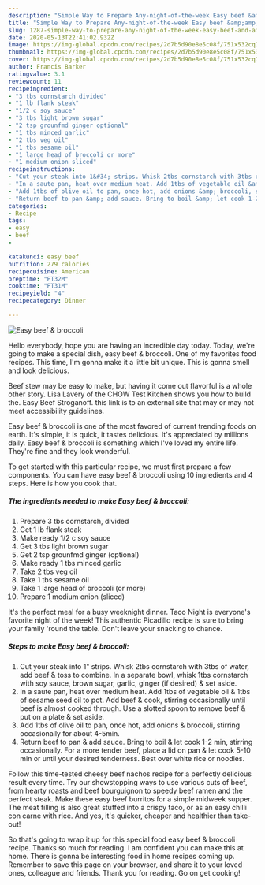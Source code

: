 ```yaml
---
description: "Simple Way to Prepare Any-night-of-the-week Easy beef &amp;amp; broccoli"
title: "Simple Way to Prepare Any-night-of-the-week Easy beef &amp;amp; broccoli"
slug: 1287-simple-way-to-prepare-any-night-of-the-week-easy-beef-and-amp-broccoli
date: 2020-05-13T22:41:02.932Z
image: https://img-global.cpcdn.com/recipes/2d7b5d90e8e5c08f/751x532cq70/easy-beef-broccoli-recipe-main-photo.jpg
thumbnail: https://img-global.cpcdn.com/recipes/2d7b5d90e8e5c08f/751x532cq70/easy-beef-broccoli-recipe-main-photo.jpg
cover: https://img-global.cpcdn.com/recipes/2d7b5d90e8e5c08f/751x532cq70/easy-beef-broccoli-recipe-main-photo.jpg
author: Francis Barker
ratingvalue: 3.1
reviewcount: 11
recipeingredient:
- "3 tbs cornstarch divided"
- "1 lb flank steak"
- "1/2 c soy sauce"
- "3 tbs light brown sugar"
- "2 tsp grounfmd ginger optional"
- "1 tbs minced garlic"
- "2 tbs veg oil"
- "1 tbs sesame oil"
- "1 large head of broccoli or more"
- "1 medium onion sliced"
recipeinstructions:
- "Cut your steak into 1&#34; strips. Whisk 2tbs cornstarch with 3tbs of water, add beef &amp; toss to combine. In a separate bowl, whisk 1tbs cornstarch with soy sauce, brown sugar, garlic, ginger (if desired) &amp; set aside."
- "In a saute pan, heat over medium heat. Add 1tbs of vegetable oil &amp; 1tbs of sesame seed oil to pot. Add beef &amp; cook, stirring occasionally until beef is almost cooked through. Use a slotted spoon to remove beef &amp; put on a plate &amp; set aside."
- "Add 1tbs of olive oil to pan, once hot, add onions &amp; broccoli, stirring occasionally for about 4-5min."
- "Return beef to pan &amp; add sauce. Bring to boil &amp; let cook 1-2 min, stirring occasionally. For a more tender beef, place a lid on pan &amp; let cook 5-10 min or until your desired tenderness. Best over white rice or noodles."
categories:
- Recipe
tags:
- easy
- beef
- 

katakunci: easy beef  
nutrition: 279 calories
recipecuisine: American
preptime: "PT32M"
cooktime: "PT31M"
recipeyield: "4"
recipecategory: Dinner

---
```



![Easy beef &amp; broccoli](https://img-global.cpcdn.com/recipes/2d7b5d90e8e5c08f/751x532cq70/easy-beef-broccoli-recipe-main-photo.jpg)

Hello everybody, hope you are having an incredible day today. Today, we're going to make a special dish, easy beef &amp; broccoli. One of my favorites food recipes. This time, I'm gonna make it a little bit unique. This is gonna smell and look delicious.

Beef stew may be easy to make, but having it come out flavorful is a whole other story. Lisa Lavery of the CHOW Test Kitchen shows you how to build the. Easy Beef Stroganoff. this link is to an external site that may or may not meet accessibility guidelines.

Easy beef &amp; broccoli is one of the most favored of current trending foods on earth. It's simple, it is quick, it tastes delicious. It's appreciated by millions daily. Easy beef &amp; broccoli is something which I've loved my entire life. They're fine and they look wonderful.


To get started with this particular recipe, we must first prepare a few components. You can have easy beef &amp; broccoli using 10 ingredients and 4 steps. Here is how you cook that.

<!--inarticleads1-->

##### The ingredients needed to make Easy beef &amp; broccoli:

1. Prepare 3 tbs cornstarch, divided
1. Get 1 lb flank steak
1. Make ready 1/2 c soy sauce
1. Get 3 tbs light brown sugar
1. Get 2 tsp grounfmd ginger (optional)
1. Make ready 1 tbs minced garlic
1. Take 2 tbs veg oil
1. Take 1 tbs sesame oil
1. Take 1 large head of broccoli (or more)
1. Prepare 1 medium onion (sliced)


It&#39;s the perfect meal for a busy weeknight dinner. Taco Night is everyone&#39;s favorite night of the week! This authentic Picadillo recipe is sure to bring your family &#39;round the table. Don&#39;t leave your snacking to chance. 

<!--inarticleads2-->

##### Steps to make Easy beef &amp; broccoli:

1. Cut your steak into 1&#34; strips. Whisk 2tbs cornstarch with 3tbs of water, add beef &amp; toss to combine. In a separate bowl, whisk 1tbs cornstarch with soy sauce, brown sugar, garlic, ginger (if desired) &amp; set aside.
1. In a saute pan, heat over medium heat. Add 1tbs of vegetable oil &amp; 1tbs of sesame seed oil to pot. Add beef &amp; cook, stirring occasionally until beef is almost cooked through. Use a slotted spoon to remove beef &amp; put on a plate &amp; set aside.
1. Add 1tbs of olive oil to pan, once hot, add onions &amp; broccoli, stirring occasionally for about 4-5min.
1. Return beef to pan &amp; add sauce. Bring to boil &amp; let cook 1-2 min, stirring occasionally. For a more tender beef, place a lid on pan &amp; let cook 5-10 min or until your desired tenderness. Best over white rice or noodles.


Follow this time-tested cheesy beef nachos recipe for a perfectly delicious result every time. Try our showstopping ways to use various cuts of beef, from hearty roasts and beef bourguignon to speedy beef ramen and the perfect steak. Make these easy beef burritos for a simple midweek supper. The meat filling is also great stuffed into a crispy taco, or as an easy chilli con carne with rice. And yes, it&#39;s quicker, cheaper and healthier than take-out! 

So that's going to wrap it up for this special food easy beef &amp; broccoli recipe. Thanks so much for reading. I am confident you can make this at home. There is gonna be interesting food in home recipes coming up. Remember to save this page on your browser, and share it to your loved ones, colleague and friends. Thank you for reading. Go on get cooking!
